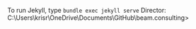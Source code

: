 To run Jekyll, type `bundle exec jekyll serve`
Director: C:\Users\krisr\OneDrive\Documents\GitHub\beam.consulting>